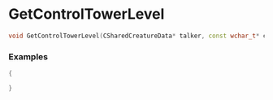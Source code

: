 # GetControlTowerLevel

```cpp - C++
void GetControlTowerLevel(CSharedCreatureData* talker, const wchar_t* controlTowerName);
```

### Examples
```cpp - C++
{

}
```
